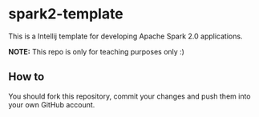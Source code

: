 # spark2-template
This is a Intellij template for developing Apache Spark 2.0 applications.

**NOTE:** This repo is only for teaching purposes only :)

##  How to
You should fork this repository, commit your changes and push them into your own GitHub account.